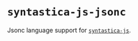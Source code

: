# `syntastica-js-jsonc`

Jsonc language support for
[`syntastica-js`](https://www.npmjs.com/package/@syntastica/core).

